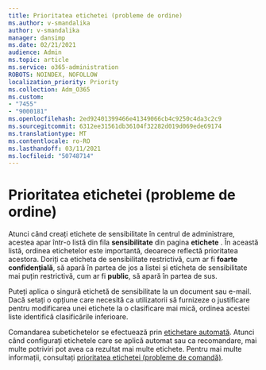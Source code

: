 ```yaml
---
title: Prioritatea etichetei (probleme de ordine)
ms.author: v-smandalika
author: v-smandalika
manager: dansimp
ms.date: 02/21/2021
audience: Admin
ms.topic: article
ms.service: o365-administration
ROBOTS: NOINDEX, NOFOLLOW
localization_priority: Priority
ms.collection: Adm_O365
ms.custom:
- "7455"
- "9000181"
ms.openlocfilehash: 2ed92401399466e41349066cb4c9250c4da3c2c9
ms.sourcegitcommit: 6312ee31561db36104f32282d019d069ede69174
ms.translationtype: MT
ms.contentlocale: ro-RO
ms.lasthandoff: 03/11/2021
ms.locfileid: "50748714"
---
```

# <a name="label-priority-order-matters"></a>Prioritatea etichetei (probleme de ordine)

Atunci când creați etichete de sensibilitate în centrul de administrare, acestea apar într-o listă din fila **sensibilitate** din pagina **etichete** . În această listă, ordinea etichetelor este importantă, deoarece reflectă prioritatea acestora. Doriți ca eticheta de sensibilitate restrictivă, cum ar fi **foarte confidențială**, să apară în partea de jos a listei și eticheta de sensibilitate mai puțin restrictivă, cum ar fi **public**, să apară în partea de sus.

Puteți aplica o singură etichetă de sensibilitate la un document sau e-mail. Dacă setați o opțiune care necesită ca utilizatorii să furnizeze o justificare pentru modificarea unei etichete la o clasificare mai mică, ordinea acestei liste identifică clasificările inferioare.

Comandarea subetichetelor se efectuează prin [etichetare automată](https://docs.microsoft.com/microsoft-365/compliance/apply-sensitivity-label-automatically). Atunci când configurați etichetele care se aplică automat sau ca recomandare, mai multe potriviri pot avea ca rezultat mai multe etichete. Pentru mai multe informații, consultați [prioritatea etichetei (probleme de comandă)](https://docs.microsoft.com/microsoft-365/compliance/sensitivity-labels).